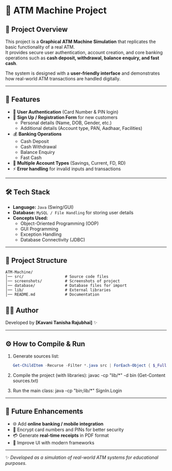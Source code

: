 # 🏧 ATM Machine Project  

## 📌 Project Overview  
This project is a **Graphical ATM Machine Simulation** that replicates the basic functionality of a real ATM.  
It provides secure user authentication, account creation, and core banking operations such as **cash deposit, withdrawal, balance enquiry, and fast cash**.  

The system is designed with a **user-friendly interface** and demonstrates how real-world ATM transactions are handled digitally.  

---

## 🚀 Features  
- 🔑 **User Authentication** (Card Number & PIN login)  
- 📝 **Sign Up / Registration Form** for new customers  
  - Personal details (Name, DOB, Gender, etc.)  
  - Additional details (Account type, PAN, Aadhaar, Facilities)  
- 💰 **Banking Operations**  
  - Cash Deposit  
  - Cash Withdrawal  
  - Balance Enquiry  
  - Fast Cash  
- 🏦 **Multiple Account Types** (Savings, Current, FD, RD)  
- ⚡ **Error handling** for invalid inputs and transactions  

---

## 🛠️ Tech Stack  
- **Language:** `Java` (Swing/GUI)  
- **Database:** `MySQL / File Handling` for storing user details  
- **Concepts Used:**  
  - Object-Oriented Programming (OOP)  
  - GUI Programming  
  - Exception Handling  
  - Database Connectivity (JDBC)  

---

## 📂 Project Structure  
```
ATM-Machine/
│── src/                  # Source code files
│── screenshots/          # Screenshots of project
│── database/             # Database files for import
│── lib/                  # External libraries
│── README.md             # Documentation
```

## 🧑‍💻 Author

Developed by **[Kavani Tanisha Rajubhai]** ✨

---

## ⚙️ How to Compile & Run  

1. Generate sources list:  
    ```powershell
    Get-ChildItem -Recurse -Filter *.java src | ForEach-Object { $_FullName } > sources.txt

2. Compile the project (with libraries):
    javac -cp "lib/*" -d bin (Get-Content sources.txt)

3. Run the main class:
    java -cp "bin;lib/*" SignIn.Login

---

## 🎯 Future Enhancements  
- 🌐 Add **online banking / mobile integration**  
- 🔐 Encrypt card numbers and PINs for better security  
- 💳 Generate **real-time receipts** in PDF format  
- 🎨 Improve UI with modern frameworks  
 

---

✨ *Developed as a simulation of real-world ATM systems for educational purposes.*  
